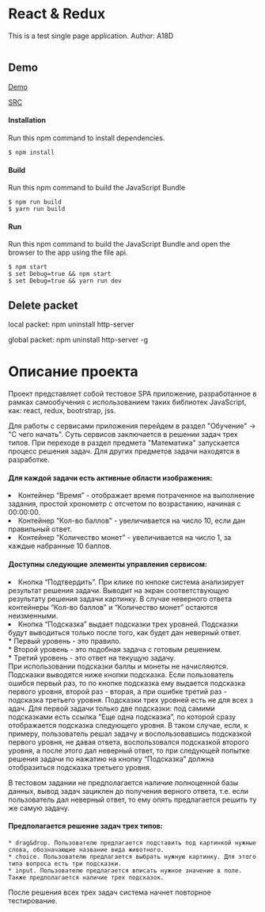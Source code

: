 React & Redux
=====================
This is a test single page application.
Author: A18D

```javascript


```

Demo
-------------
[Demo](https://a18d.github.io/#/)

[SRC](https://github.com/A18D/Test.git)


#### Installation
Run this npm command to install dependencies.
```
$ npm install
```

#### Build
Run this npm command to build the JavaScript Bundle
```
$ npm run build
$ yarn run build

```

#### Run
Run this npm command to build the JavaScript Bundle and open the browser to the app using the file api.
```
$ npm start
$ set Debug=true && npm start
$ set Debug=true && yarn run dev

```

Delete packet
-------------
local packet:
npm uninstall http-server

global packet:
npm uninstall http-server -g

Описание проекта
=====================
Проект представляет собой тестовое SPA приложение, разработанное в рамках самообучения с использованием таких библиотек JavaScript, как: react, redux, bootrstrap, jss.

Для работы с сервисами приложения перейдем в раздел "Обучение" -> "С чего начать". Суть сервисов заключается в решении задач трех типов. При переходе в раздел предмета "Математика" запускается процесс решения задач. Для других предметов задачи находятся в разработке.<br>
#### Для каждой задачи есть активные ​​области ​​изображения:<br>
<li>Контейнер “Время” - отображает время потраченное на выполнение задания, простой хронометр ​с​ ​​отсчетом ​​по ​​возрастанию, ​​начиная ​с​ ​​00:00:00.<br>
<li>Контейнер “Кол-во баллов” - увеличивается на число 10, если дан правильный ответ.<br>
<li>Контейнер “Количество монет” - увеличивается на число 1, за каждые набранные 10 баллов.<br>

#### Доступны следующие элементы управления сервисом:
<li>Кнопка “Подтвердить”. При клике по кнпоке система анализирует результат решения задачи. Выводит на экран соответствующую результату решения задачи картинку. В случае ​​неверного ​​ответа контейнеры “Кол-во баллов” и “Количество монет” ​​остаются ​​неизменными.<br>
<li>Кнопка “Подсказка” выдает подсказки трех уровней. Подсказки будут выводиться только после того, как будет дан неверный ответ.<br>
    * Первый уровень - это правило.<br>
    * Второй уровень - это подобная задача с готовым решением.<br>
    * Третий уровень - это ответ на текущую задачу.<br>
При использовании подсказки баллы и монеты не начисляются. Подсказки выводятся ниже кнопки подсказка. Если пользователь ошибся первый раз, то по кнопке подсказка ему выдается подсказка первого уровня, второй раз - вторая, а при ошибке третий раз - подсказка третьего уровня. Подсказки трех уровней есть не для ​​всех ​з​адач. ​​Для ​​первой ​з​адачи ​т​олько ​​две ​​подсказки: под самими подсказками есть ссылка “Еще одна подсказка”, по которой сразу отображается подсказка следующего уровня. В таком случае, если, к примеру, пользователь решал задачу и воспользовавшись подсказкой первого уровня, не давая ответа, воспользовался подсказкой второго уровня, а после этого дал неверный ответ, то при следующей попытке решения задачи по нажатию на кнопку “Подсказка” должна отобразиться подсказка ​т​ретьего ​у​ровня.

В тестовом задании не предполагается наличие полноценной базы данных, вывод задач зациклен до получения верного ответа, т.е. если пользователь дал неверный ответ, то ему опять предлагается решить ту же самую задачу.

#### Предполагается решение задач трех типов:
    * drag&drop. Пользователю предлагается подставить под картинкой нужные слова, обозначающие название вида животного.
    * choice. Пользователю ​​предлагается ​​выбрать ​​нужную ​к​артинку. Для этого типа вопроса ​​есть ​т​ри ​​подсказки.
    * input. Пользователю ​​предлагается ​​вписать ​​нужное ​з​начение ​​в ​​поле. Также предполагается наличие трех подсказок.
После решения всех трех задач система начнет повторное тестирование.